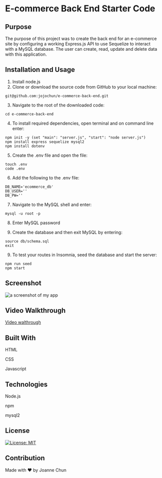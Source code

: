 # E-commerce Back End Starter Code

## Purpose

The purpose of this project was to create the back end for an e-commerce site by configuring a working Express.js API to use Sequelize to interact with a MySQL database. The user can create, read, update and delete data with this application.

## Installation and Usage

1. Install node.js
2. Clone or download the source code from GitHub to your local machine:

```shell
git@github.com:jojochun/e-commerce-back-end.git
```

3. Navigate to the root of the downloaded code:

```shell
cd e-commerce-back-end
```

4. To install required dependencies, open terminal and on command line enter:

```shell
npm init -y (set "main": "server.js", "start": "node server.js")
npm install express sequelize mysql2
npm install dotenv
```

5. Create the .env file and open the file:

```shell
touch .env
code .env
```

6. Add the following to the .env file:

```shell
DB_NAME='ecommerce_db'
DB_USER=''
DB_PW=''
```

7. Navigate to the MySQL shell and enter:

```shell
mysql -u root -p
```

8. Enter MySQL password

9. Create the database and then exit MySQL by entering:

```shell
source db/schema.sql
exit
```

9. To test your routes in Insomnia, seed the database and start the server:

```shell
npm run seed
npm start
```

## Screenshot

![a screenshot of my app](./assets/e-commerce-back-end.png)

## Video Walkthrough

[Video walthrough](https://watch.screencastify.com/v/MJgzEcE3wCGylWK2oQZy)

## Built With

HTML

CSS

Javascript

## Technologies

Node.js

npm

mysql2

## License

[![License: MIT](https://img.shields.io/badge/License-MIT-green.svg)](https://opensource.org/licenses/MIT)

## Contribution

Made with ❤️ by Joanne Chun
